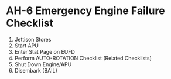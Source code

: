 # AH-6 Emergency Engine Failure Checklist

1. Jettison Stores
2. Start APU
3. Enter Stat Page on EUFD
4. Perform AUTO-ROTATION Checklist (Related Checklists)
5. Shut Down Engine/APU
6. Disembark (BAIL)
